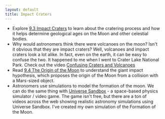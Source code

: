 ```yaml
---
layout: default
title: Impact Craters
---
```


- Explore [9.3 Impact Craters](https://openstax.org/books/astronomy-2e/pages/9-3-impact-craters) to learn about the cratering process and how it helps determine geological ages on the Moon and other celestial bodies.
- Why would astronomers think there were volcanoes on the moon? Isn't it obvious that they are impact craters? Well, volcanoes and impact craters look a lot alike. In fact, even on the earth, it can be easy to confuse the two. It happened to me when I went to Crater Lake National Park. Check out the video [Confusing Craters and Volcanoes](https://youtu.be/rF0qy-ETu8g)
- Read [9.4 The Origin of the Moon](https://openstax.org/books/astronomy-2e/pages/9-4-the-origin-of-the-moon) to understand the giant impact hypothesis, which proposes the origin of the Moon from a collision with a Mars-sized object.
- Astronomers use simulations to model the formation of the moon. We can do the same thing with [Universe Sandbox](https://universesandbox.com/) - a space-based physics simulator / video game. The game isn't free, but there are a ton of videos across the web showing realistic astronomy simulations using Universe Sandbox. I've created my own simulation of the Formation of the Moon.  
